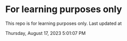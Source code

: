 # For learning purposes only
This repo is for learning purposes only.
Last updated at

Thursday, August 17, 2023 5:01:07 PM

